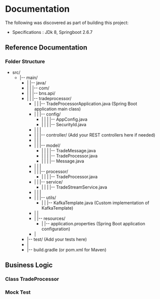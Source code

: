 # Documentation

The following was discovered as part of building this project:
* Specifications : JDk 8, Springboot 2.6.7

## Reference Documentation
### Folder Structure

- src/
  - |-- main/
    - |   |-- java/
    - |   |   |-- com/
    - |   |       |-- bns.api/
    - |   |           |-- tradeprocessor/
      - |   |               |-- TradeProcessorApplication.java (Spring Boot application main class)
      - |   |               |-- config/
        - |   |               |   |-- AppConfig.java
        - |   |               |   |-- SecurityId.java
      - |   |               |
      - |   |               |-- controller/       (Add your REST controllers here if needed)
      - |   |               |
      - |   |               |-- model/
        - |   |               |   |-- TradeMessage.java
        - |   |               |   |-- TradeProcessor.java
        - |   |               |   |-- Message.java
      - |   |               |
      - |   |               |-- processor/
        - |   |               |   |-- TradeProcessor.java
      - |   |               |-- service/
        - |   |               |   |-- TradeStreamService.java
      - |   |               |
      - |   |               |-- utils/
        - |   |                   |-- KafkaTemplate.java   (Custom implementation of KafkaTemplate)
      - |   |
      - |   |-- resources/
        - |       |-- application.properties   (Spring Boot application configuration)
      - |
    - |-- test/   (Add your tests here)
    - |
    - |-- build.gradle   (or pom.xml for Maven)

## Business Logic

### Class TradeProcessor

### Mock Test 



